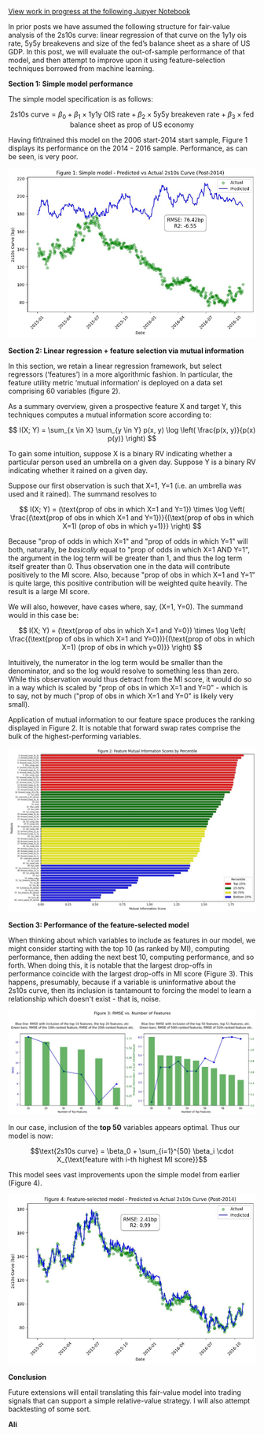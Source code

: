 [View work in progress at the following Jupyer Notebook](https://github.com/ALILODHI-cloud/UVAmacro.github.io/blob/main/post_3/analysis.ipynb)



In prior posts we have assumed the following structure for fair-value analysis of the 2s10s curve: linear regression of that curve on the 1y1y ois rate, 5y5y breakevens and size of the fed’s balance sheet as a share of US GDP. In this post, we will evaluate the out-of-sample performance of that model, and then attempt to improve upon it using feature-selection techniques borrowed from machine learning. 

**Section 1: Simple model performance** 

The simple model specification is as follows:

$$\text{2s10s curve} = \beta_0 + \beta_1 \times \text{1y1y OIS rate} + \beta_2 \times \text{5y5y breakeven rate} + \beta_3 \times \text{fed balance sheet as prop of US economy}$$

Having fit\trained this model on the 2006 start-2014 start sample, Figure 1 displays its performance on the 2014 - 2016 sample. Performance, as can be seen, is very poor. 

![Alt_text](figures/figure_1.jpg)


**Section 2: Linear regression + feature selection via mutual information** 

In this section, we retain a linear regression framework, but select regressors (‘features’) in a more algorithmic fashion. In particular, the feature utility metric ‘mutual information’ is deployed on a data set comprising 60 variables (figure 2). 

As a summary overview, given a prospective feature X and target Y, this techniques computes a mutual information score according to:

$$
I(X; Y) = \sum_{x \in X} \sum_{y \in Y} p(x, y) \log \left( \frac{p(x, y)}{p(x) p(y)} \right)
$$

To gain some intuition, suppose X is a binary RV indicating whether a particular person used an umbrella on a given day. Suppose Y is a binary RV indicating whether it rained on a given day. 

Suppose our first observation is such that X=1, Y=1 (i.e. an umbrella was used and it rained). The summand resolves to 

$$
I(X; Y) = (\text{prop of obs in which X=1 and Y=1}) \times \log \left( \frac{(\text{prop of obs in which X=1 and Y=1})}{(\text{prop of obs in which X=1) (prop of obs in which y=1)}} \right)
$$

Because "prop of odds in which X=1" and "prop of odds in which Y=1" will both, naturally, be _basically_ equal to "prop of odds in which X=1 AND Y=1", the argument in the log term will be greater than 1, and thus the log term itself greater than 0. Thus observation one in the data will contribute positively to the MI score. Also, because "prop of obs in which X=1 and Y=1" is quite large, this positive contribution will be weighted quite heavily. The result is a large MI score. 

We will also, however, have cases where, say, (X=1, Y=0). The summand would in this case be:

$$
I(X; Y) = (\text{prop of obs in which X=1 and Y=0}) \times \log \left( \frac{(\text{prop of obs in which X=1 and Y=0})}{(\text{prop of obs in which X=1) (prop of obs in which y=0)}} \right)
$$

Intuitively, the numerator in the log term would be smaller than the denominator, and so the log would resolve to something less than zero. While this observation would thus detract from the MI score, it would do so in a way which is scaled by "prop of obs in which X=1 and Y=0" - which is to say, not by much ("prop of obs in which X=1 and Y=0" is likely very small).

Application of mutual information to our feature space produces the ranking displayed in Figure 2. It is notable that forward swap rates comprise the bulk of the highest-performing variables. 

![Alt_text](figures/figure_2.jpg)

**Section 3: Performance of the feature-selected model** 

When thinking about which variables to include as features in our model, we might consider starting with the top 10 (as ranked by MI), computing performance, then adding the next best 10, computing performance, and so forth. When doing this, it is notable that the largest drop-offs in performance coincide with the largest drop-offs in MI score (Figure 3). This happens, presumably, because if a variable is uninformative about the 2s10s curve, then its inclusion is tantamount to forcing the model to learn a relationship which doesn't exist - that is, noise. 

![Alt_text](figures/figure_3.jpg)

In our case, inclusion of the **top 50** variables appears optimal. Thus our model is now:

$$\text{2s10s curve} = \beta_0 + \sum_{i=1}^{50} \beta_i \cdot X_{\text{feature with i-th highest MI score}}$$

This model sees vast improvements upon the simple model from earlier (Figure 4). 

![Alt_text](figures/figure_4.jpg)

**Conclusion**

Future extensions will entail translating this fair-value model into trading signals that can support a simple relative-value strategy. I will also attempt backtesting of some sort. 


**Ali**

